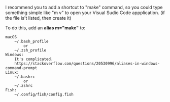I recommend you to add a shortcut to "make" command,
so you could type something simple like "m v"
to open your Visual Sudio Code appplication.
(if the file is't listed, then create it)

To do this, add an **alias m="make"** to:

    macOS
        ~/.bash_profile
            or
        ~/.zsh_profile
    Windows:
        It's complicated.
        https://stackoverflow.com/questions/20530996/aliases-in-windows-command-prompt
    Linux:
        ~/.bashrc
            or
        ~/.zshrc
    Fish:
        ~/.config/fish/config.fish
